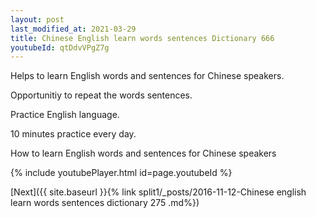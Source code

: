 ```yaml
---
layout: post
last_modified_at: 2021-03-29
title: Chinese English learn words sentences Dictionary 666 
youtubeId: qtDdvVPgZ7g
---
```

 
 
Helps to learn English words and sentences for Chinese speakers.

Opportunitiy to repeat the words sentences. 

Practice English language. 
 
10 minutes practice every day. 
 
How to learn English words and sentences for Chinese speakers 
 
{% include youtubePlayer.html id=page.youtubeId %}
 
 
[Next]({{ site.baseurl }}{% link  split1/_posts/2016-11-12-Chinese english learn words sentences dictionary 275 .md%})
 
